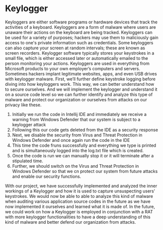 # Keylogger

Keyloggers are either software programs or hardware devices that track the activities of a keyboard. Keyloggers are a form of malware where users are unaware their actions on the keyboard are being tracked. Keyloggers can be used for a variety of purposes; hackers may use them to maliciously gain access to one's private information such as credentials. Some keyloggers can also capture your screen at random intervals; these are known as screen recorders. Keylogger software typically stores your keystrokes in a small file, which is either accessed later or automatically emailed to the person monitoring your actions. Keyloggers are used in everything from Microsoft products to your own employer’s computers and servers. Sometimes hackers implant legitimate websites, apps, and even USB drives with keylogger malware. First, we’ll further define keystroke logging before diving into how keyloggers work. This way, we can better understand how to secure ourselves. And we will implement the keylogger and understand it on a source code level so we can further identify and analyze this type of malware and protect our organization or ourselves from attacks on our privacy like these.

1. Initially we run the code in Intellij IDE and immediately we receive a warning from Windows Defender that our system is subject to a keylogger attack
2. Following this our code gets deleted from the IDE as a security response
3. Next, we disable the security from Virus and Threat Protection in Windows Defender and once
again run the code in the IDE
4. This time the code fruns successfully and everything we type is printed and is simultaneously
logged into the log.txt file which is created.
5. Once the code is run we can manually stop it or it will terminate after a stipulated time.
6. Further, we should switch on the Virus and Threat Protection in Windows Defender so that we
cn protect our system from future attacks and enable our security functions.


With our project, we have successfully implemented and analyzed the inner workings of a Keylogger and how it is used to capture unsuspecting users' keystrokes.
We would now be able to able to analyze this kind of malware when auditing various application source codes in the future as we have now implemented it ourselves and learned what it is made of.
In the future, we could work on how a Keylogger is employed in conjunction with a RAT with more keylogger functionalities to have a deep understanding of this kind of malware and better defend our organization from attacks.
